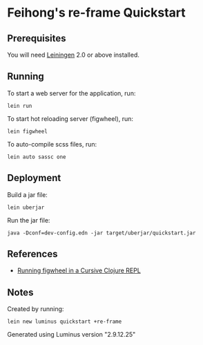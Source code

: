 # Feihong's re-frame Quickstart

## Prerequisites

You will need [Leiningen][1] 2.0 or above installed.

[1]: https://github.com/technomancy/leiningen

## Running

To start a web server for the application, run:

    lein run

To start hot reloading server (figwheel), run:

    lein figwheel

To auto-compile scss files, run:

    lein auto sassc one

## Deployment

Build a jar file:

    lein uberjar

Run the jar file:

    java -Dconf=dev-config.edn -jar target/uberjar/quickstart.jar

## References

- [Running figwheel in a Cursive Clojure REPL](https://github.com/bhauman/lein-figwheel/wiki/Running-figwheel-in-a-Cursive-Clojure-REPL)

## Notes

Created by running:

    lein new luminus quickstart +re-frame

Generated using Luminus version "2.9.12.25"
